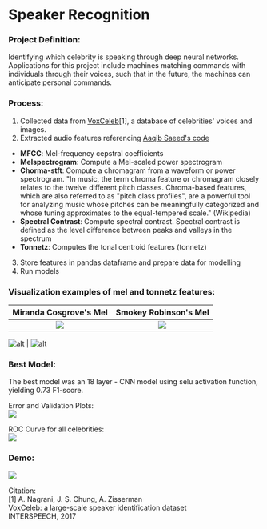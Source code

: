 # Speaker Recognition
### Project Definition:   
Identifying which celebrity is speaking through deep neural networks. Applications for this project include machines matching commands with individuals through their voices, such that in the future, the machines can anticipate personal commands.

### Process:
1) Collected data from [VoxCeleb](http://www.robots.ox.ac.uk/~vgg/data/voxceleb/vox1.html)[1], a database of celebrities' voices and images.
2) Extracted audio features referencing [Aaqib Saeed's code](http://aqibsaeed.github.io/2016-09-03-urban-sound-classification-part-1/) 
- **MFCC**: Mel-frequency cepstral coefficients
- **Melspectrogram**: Compute a Mel-scaled power spectrogram
- **Chorma-stft**: Compute a chromagram from a waveform or power spectrogram. "In music, the term chroma feature or chromagram closely relates to the twelve different pitch classes. Chroma-based features, which are also referred to as "pitch class profiles", are a powerful tool for analyzing music whose pitches can be meaningfully categorized and whose tuning approximates to the equal-tempered scale." (Wikipedia)
- **Spectral Contrast**: Compute spectral contrast. Spectral contrast is defined as the level difference between peaks and valleys in the spectrum
- **Tonnetz**: Computes the tonal centroid features (tonnetz)
3) Store features in pandas dataframe and prepare data for modelling
4) Run models

### Visualization examples of mel and tonnetz features:
Miranda Cosgrove's Mel             |  Smokey Robinson's Mel
:-------------------------:|:-------------------------:
![](https://github.com/ptbailey/Speaker-Recognition/blob/master/MC%20mel.png)  |  ![](https://github.com/ptbailey/Speaker-Recognition/blob/master/SR%20mel.png)

![alt](https://github.com/ptbailey/Speaker-Recognition/blob/master/MC%20tonnetz.png) | ![alt](https://github.com/ptbailey/Speaker-Recognition/blob/master/SR%20tonnetz.png)

### Best Model:
The best model was an 18 layer - CNN model using selu activation function, yielding 0.73 F1-score.    

Error and Validation Plots:     
![](https://github.com/ptbailey/Speaker-Recognition/blob/master/Error:Validation%20plot.png)

ROC Curve for all celebrities:    
![](https://github.com/ptbailey/Speaker-Recognition/blob/master/ROC%20curve.png)


### Demo:
![](https://github.com/ptbailey/Speaker-Recognition/blob/master/demo.gif)



Citation:  
[1] A. Nagrani, J. S. Chung, A. Zisserman  
VoxCeleb: a large-scale speaker identification dataset   
INTERSPEECH, 2017
